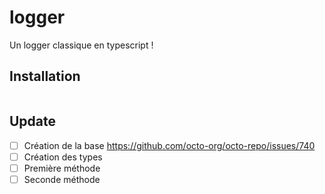 # logger
Un logger classique en typescript !

## Installation
```
```

## Update
- [ ] Création de la base https://github.com/octo-org/octo-repo/issues/740
- [ ] Création des types
- [ ] Première méthode
- [ ] Seconde méthode
